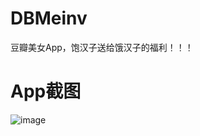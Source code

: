 # DBMeinv
豆瓣美女App，饱汉子送给饿汉子的福利！！！

# App截图

 ![image](https://github.com/Lorwy/DBMeinv/blob/master/Snapshot/23.gif)
